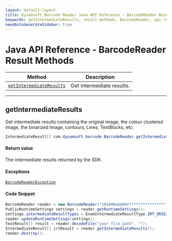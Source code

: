```yaml
---
layout: default-layout
title: Dynamsoft Barcode Reader Java API Reference - BarcodeReader Result Methods
keywords: getIntermediateResults, result methods, BarcodeReader, api reference, java
needAutoGenerateSidebar: true
---
```



# Java API Reference - BarcodeReader Result Methods

  | Method               | Description |
  |----------------------|-------------|
  | [`getIntermediateResults`](#getintermediateresults) | Get intermediate results. |

  ---





## getIntermediateResults
Get intermediate results containing the original image, the colour clustered image, the binarized Image, contours, Lines, TextBlocks, etc.

```java
IntermediateResult[] com.dynamsoft.barcode.BarcodeReader.getIntermediateResults() throws BarcodeReaderException 
```   

#### Return value
The intermediate results returned by the SDK.


#### Exceptions
[`BarcodeReaderException`](../class/BarcodeReaderException.md)


#### Code Snippet
```java
BarcodeReader reader = new BarcodeReader("t0260NwAAAHV***************");
PublicRuntimeSettings settings = reader.getRuntimeSettings();
settings.intermediateResultTypes = EnumIntermediateResultType.IRT_ORIGINAL_IMAGE | EnumIntermediateResultType.IRT_COLOUR_CLUSTERED_IMAGE | EnumIntermediateResultType.IRT_COLOUR_CONVERTED_GRAYSCALE_IMAGE;
reader.updateRuntimeSettings(settings);
TextResult[] result = reader.decodeFile("your file path", "");
IntermediateResult[] irtResult = reader.getIntermediateResults();
reader.destroy();
```

&nbsp;

